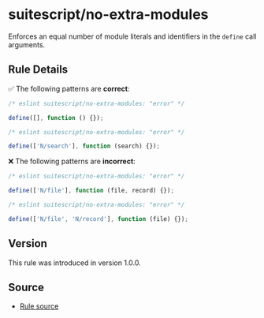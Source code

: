 # suitescript/no-extra-modules

Enforces an equal number of module literals and identifiers in the `define` call arguments.

## Rule Details

:white_check_mark: The following patterns are **correct**:

```js
/* eslint suitescript/no-extra-modules: "error" */

define([], function () {});
```

```js
/* eslint suitescript/no-extra-modules: "error" */

define(['N/search'], function (search) {});
```

:x: The following patterns are **incorrect**:

```js
/* eslint suitescript/no-extra-modules: "error" */

define(['N/file'], function (file, record) {});
```

```js
/* eslint suitescript/no-extra-modules: "error" */

define(['N/file', 'N/record'], function (file) {});
```

## Version

This rule was introduced in version 1.0.0.

## Source

- [Rule source](../../lib/rules/no-extra-modules.js)
